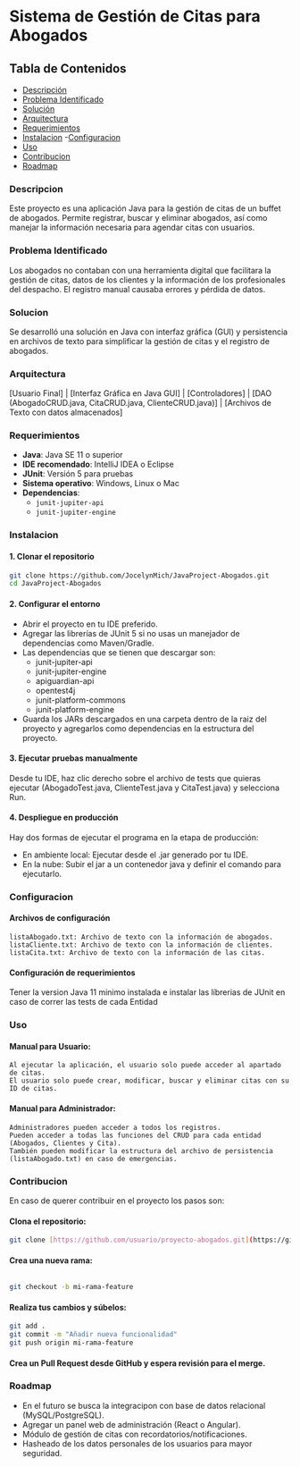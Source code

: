 # Sistema de Gestión de Citas para Abogados

## Tabla de Contenidos
- [Descripción](#descripcion)
- [Problema Identificado](#problema-identificado)
- [Solución](#solucion)
- [Arquitectura](#arquitectura)
- [Requerimientos](#requerimientos)
- [Instalacion](#instalacion)
-[Configuracion](#configuracion)
- [Uso](#uso)
- [Contribucion](#contribucion)
- [Roadmap](#roadmap)
  
### Descripcion
Este proyecto es una aplicación Java para la gestión de citas de un buffet de abogados. Permite registrar, buscar y eliminar abogados, así como manejar la información necesaria para agendar citas con usuarios. 

### Problema Identificado
Los abogados no contaban con una herramienta digital que facilitara la gestión de citas, datos de los clientes y la información de los profesionales del despacho. El registro manual causaba errores y pérdida de datos.

### Solucion
Se desarrolló una solución en Java con interfaz gráfica (GUI) y persistencia en archivos de texto para simplificar la gestión de citas y el registro de abogados.

### Arquitectura
[Usuario Final]
|
[Interfaz Gráfica en Java GUI]
|
[Controladores]
|
[DAO (AbogadoCRUD.java, CitaCRUD.java, ClienteCRUD.java)]
|
[Archivos de Texto con datos almacenados]

### Requerimientos

- **Java**: Java SE 11 o superior
- **IDE recomendado**: IntelliJ IDEA o Eclipse
- **JUnit**: Versión 5 para pruebas
- **Sistema operativo**: Windows, Linux o Mac
- **Dependencias**:
  - `junit-jupiter-api`
  - `junit-jupiter-engine`
    
### Instalacion

#### 1. Clonar el repositorio
```bash
git clone https://github.com/JocelynMich/JavaProject-Abogados.git
cd JavaProject-Abogados
```

#### 2. Configurar el entorno

- Abrir el proyecto en tu IDE preferido.
- Agregar las librerías de JUnit 5 si no usas un manejador de dependencias como Maven/Gradle.
- Las dependencias que se tienen que descargar son:
  - junit-jupiter-api
  - junit-jupiter-engine
  - apiguardian-api
  - opentest4j
  - junit-platform-commons
  - junit-platform-engine
- Guarda los JARs descargados en una carpeta dentro de la raiz del proyecto y agregarlos como dependencias en la estructura del proyecto.

#### 3. Ejecutar pruebas manualmente

Desde tu IDE, haz clic derecho sobre el archivo de tests que quieras ejecutar (AbogadoTest.java, ClienteTest.java y CitaTest.java) y selecciona Run.

#### 4. Despliegue en producción

Hay dos formas de ejecutar el programa en la etapa de producción:
- En ambiente local: Ejecutar desde el .jar generado por tu IDE.
- En la nube: Subir el jar a un contenedor java y definir el comando para ejecutarlo.

### Configuracion

#### Archivos de configuración
    listaAbogado.txt: Archivo de texto con la información de abogados.
    listaCliente.txt: Archivo de texto con la información de clientes.
    listaCita.txt: Archivo de texto con la información de las citas.

#### Configuración de requerimientos

Tener la version Java 11 minimo instalada e instalar las líbrerias de JUnit en caso de correr las tests de cada Entidad

### Uso

#### Manual para Usuario:
    Al ejecutar la aplicación, el usuario solo puede acceder al apartado de citas.
    El usuario solo puede crear, modificar, buscar y eliminar citas con su ID de citas.

#### Manual para Administrador:
    Administradores pueden acceder a todos los registros.
    Pueden acceder a todas las funciones del CRUD para cada entidad (Abogados, Clientes y Cita).
    También pueden modificar la estructura del archivo de persistencia (listaAbogado.txt) en caso de emergencias.

### Contribucion

En caso de querer contribuir en el proyecto los pasos son:

#### Clona el repositorio:
```bash
git clone [https://github.com/usuario/proyecto-abogados.git](https://github.com/JocelynMich/JavaProject-Abogados.git)
```
#### Crea una nueva rama:
```bash

git checkout -b mi-rama-feature
```  
#### Realiza tus cambios y súbelos:
```bash
git add .
git commit -m "Añadir nueva funcionalidad"
git push origin mi-rama-feature
```
#### Crea un Pull Request desde GitHub y espera revisión para el merge.

### Roadmap

- En el futuro se busca la integracipon con base de datos relacional (MySQL/PostgreSQL).
- Agregar un panel web de administración (React o Angular).
- Módulo de gestión de citas con recordatorios/notificaciones.
- Hasheado de los datos personales de los usuarios para mayor seguridad.
